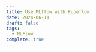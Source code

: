 ```yaml
---
title: Use MLflow with Kubeflow
date: 2024-06-11
draft: false
tags:
  - MLFlow
complete: true
---
```

